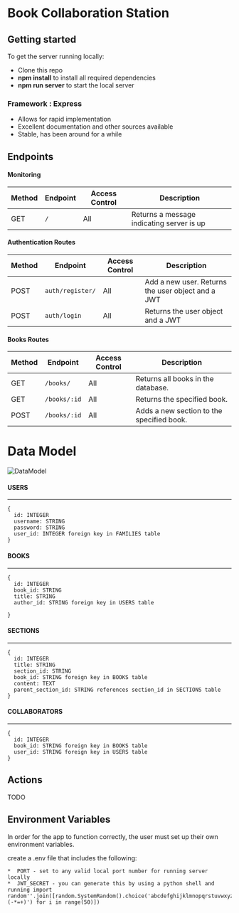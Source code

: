 # Book Collaboration Station

## Getting started

To get the server running locally:

- Clone this repo
- **npm install** to install all required dependencies
- **npm run server** to start the local server
<!-- - **npm run test** to start server using testing environment -->

### Framework : Express

-    Allows for rapid implementation
-    Excellent documentation and other sources available
-    Stable, has been around for a while

## Endpoints


#### Monitoring

| Method | Endpoint                | Access Control | Description                                  |
| ------ | ----------------------- | -------------- | -------------------------------------------- |
| GET    | `/`                     | All            | Returns a message indicating server is up    |

#### Authentication Routes

| Method | Endpoint           | Access Control | Description                                         |
| ------ | ------------------ | -------------- | --------------------------------------------------- |
| POST   | `auth/register/`   | All            | Add a new user. Returns the user object and a JWT   |
| POST   | `auth/login`           | All            | Returns the user object and a JWT                   |


#### Books Routes

| Method | Endpoint                | Access Control | Description                                  |
| ------ | ----------------------- | -------------- | -------------------------------------------- |
| GET    | `/books/`          | All            | Returns all books in the database.      |
| GET    | `/books/:id`       | All            | Returns the specified book.              |
| POST   | `/books/:id`          | All            | Adds a new section to the specified book.                         |            |

# Data Model

![DataModel]((https://i.imgur.com/nlR2wXI.png))


#### USERS

---

```
{
  id: INTEGER
  username: STRING
  password: STRING
  user_id: INTEGER foreign key in FAMILIES table
}
```

#### BOOKS

---

```
{
  id: INTEGER
  book_id: STRING
  title: STRING
  author_id: STRING foreign key in USERS table

}
```

#### SECTIONS

---

```
{
  id: INTEGER
  title: STRING
  section_id: STRING
  book_id: STRING foreign key in BOOKS table
  content: TEXT
  parent_section_id: STRING references section_id in SECTIONS table
}
```

#### COLLABORATORS

---

```
{
  id: INTEGER
  book_id: STRING foreign key in BOOKS table
  user_id: STRING foreign key in USERS table
}
```


## Actions

TODO

## Environment Variables

In order for the app to function correctly, the user must set up their own environment variables.

create a .env file that includes the following:

    *  PORT - set to any valid local port number for running server locally
    *  JWT_SECRET - you can generate this by using a python shell and running import random''.join([random.SystemRandom().choice('abcdefghijklmnopqrstuvwxyz0123456789!@#\$%^&amp;*(-*=+)') for i in range(50)])
    
